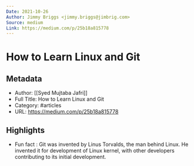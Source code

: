 ```yaml
---
Date: 2021-10-26
Author: Jimmy Briggs <jimmy.briggs@jimbrig.com>
Source: medium
Link: https://medium.com/p/25b18a815778
---
```

# How to Learn Linux and Git

## Metadata
- Author: [[Syed Mujtaba Jafri]]
- Full Title: How to Learn Linux and Git
- Category: #articles
- URL: https://medium.com/p/25b18a815778

## Highlights
- Fun fact : Git was invented by Linus Torvalds, the man behind Linux. He invented it for development of Linux kernel, with other developers contributing to its initial development.
